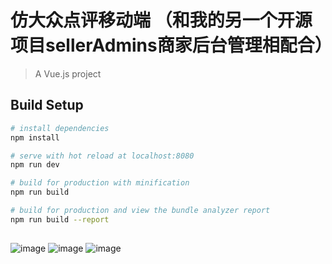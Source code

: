 # 仿大众点评移动端 （和我的另一个开源项目sellerAdmins商家后台管理相配合） 

> A Vue.js project

## Build Setup

``` bash
# install dependencies
npm install

# serve with hot reload at localhost:8080
npm run dev

# build for production with minification
npm run build

# build for production and view the bundle analyzer report
npm run build --report
```
## 
![image](https://github.com/qijianwei/mobileDP/demoImg/1.png)
![image](https://github.com/qijianwei/mobileDP/demoImg/2.png)
![image](https://github.com/qijianwei/mobileDP/demoImg/3.png)
